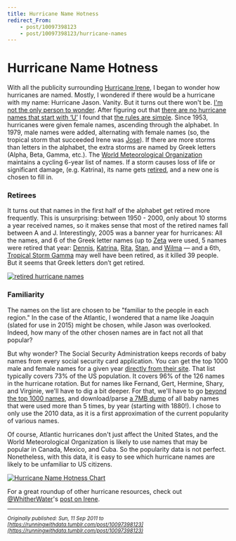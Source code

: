 ```yaml
---
title: Hurricane Name Hotness
redirect_From:
    - post/10097398123
    - post/10097398123/hurricane-names
---
```

# Hurricane Name Hotness

With all the publicity surrounding [Hurricane Irene](http://en.wikipedia.org/wiki/Hurricane_Irene_(2011)), I began to wonder how hurricanes are named. Mostly, I wondered if there would be a hurricane with my name: Hurricane Jason. Vanity. But it turns out there won't be. [I'm not the only person to wonder](http://www.nhc.noaa.gov/faq.shtml#name). After figuring out that [there are no hurricane names that start with &lsquo;U&rsquo;](https://www.washingtonpost.com/archive/politics/1983/06/01/whats-in-a-name-for-storms-neither-q-nor-u-nor-xyz/30fd4f11-84ae-4f03-b167-252206f7f252/) I found that [the rules are simple](http://www.nhc.noaa.gov/aboutnames.shtml). Since 1953, hurricanes were given female names, ascending through the alphabet. In 1979, male names were added, alternating with female names (so, the tropical storm that succeeded Irene was [Jose](http://en.wikipedia.org/wiki/Tropical_Storm_Jose_(2011)#Tropical_Storm_Jose)). If there are more storms than letters in the alphabet, the extra storms are named by Greek letters (Alpha, Beta, Gamma, etc.). The [World Meteorological Organization](http://www.wmo.int/pages/prog/www/tcp/Storm-naming.html) maintains a cycling 6-year list of names. If a storm causes loss of life or significant damage, (e.g. Katrina), its name gets [retired](http://www.nhc.noaa.gov/aboutnames_history.shtml#retired"), and a new one is chosen to fill in.  


### Retirees

It turns out that names in the first half of the alphabet get retired more frequently. This is unsurprising: between 1950 - 2000, only about 10 storms a year received names, so it makes sense that most of the retired names fall between A and J. Interestingly, 2005 was a banner year for hurricanes: All the names, and 6 of the Greek letter names (up to [Zeta](https://en.wikipedia.org/wiki/Tropical_Storm_Zeta_(2005)) were used, 5 names were retired that year: 
[Dennis](http://en.wikipedia.org/wiki/Hurricane_Dennis),
[Katrina](http://en.wikipedia.org/wiki/Hurricane_Katrina),
[Rita](http://en.wikipedia.org/wiki/Hurricane_Rita),
[Stan](http://en.wikipedia.org/wiki/Hurricane_Stan), and
[Wilma](http://en.wikipedia.org/wiki/Hurricane_Wilma) &mdash; and a 6th, 
[Tropical Storm Gamma](http://en.wikipedia.org/wiki/Tropical_Storm_Gamma_(2005)) may well have been retired, as it killed 39 people. But it seems that Greek letters don&rsquo;t get retired.  

[
  ![retired hurricane names](https://user-images.githubusercontent.com/150536/129285618-3a056261-0d56-4817-b43c-e702e087d878.png)
](http://viz.runningwithdata.com/hurricane/retired.png)


### Familiarity

The names on the list are chosen to be "familiar to the people in each region." In the case of the Atlantic, I wondered that a name like Joaquin (slated for use in 2015) might be chosen, while Jason was overlooked. Indeed, how many of the other chosen names are in fact not all that popular?  
  
But why wonder? The Social Security Administration keeps records of baby names from every social security card application. You can get the top 1000 male and female names for a given year [directly from their site](http://www.ssa.gov/OACT/babynames/). That list typically covers 73% of the US population. It covers 96% of the 126 names in the hurricane rotation. But for names like Fernand, Gert, Hermine, Shary, and Virginie, we'll have to dig a bit deeper. For that, we'll have to go [beyond the top 1000 names](http://www.ssa.gov/oact/babynames/limits.html), and download/parse [a 7MB dump](http://www.ssa.gov/oact/babynames/names.zip) of all baby names that were used more than 5 times, by year (starting with 1880!). I chose to only use the 2010 data, as it is a first approximation of the current popularity of various names. 

Of course, Atlantic hurricanes don't just affect the United States, and the World Meteorological Organization is likely to use names that may be popular in Canada, Mexico, and Cuba. So the popularity data is not perfect. Nonetheless, with this data, it is easy to see which hurricane names are likely to be unfamiliar to US citizens.  
  
[
    ![Hurricane Name Hotness Chart](https://user-images.githubusercontent.com/150536/129285619-8b2742c3-8c4c-47f0-8040-8601663ccbde.png)
](http://viz.runningwithdata.com/hurricane/)
 
For a great roundup of other hurricane resources, check out [@WhitherWater](https://twitter.com/WhitherWater)'s [post on Irene](https://microbestomanatees.wordpress.com/2011/08/28/67403324/).

---

*<sub>Originally published: Sun, 11 Sep 2011 to [https://runningwithdata.tumblr.com/post/10097398123](https://runningwithdata.tumblr.com/post/10097398123)</sub>*

